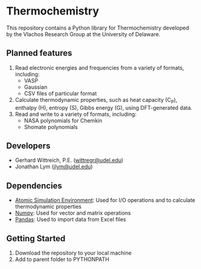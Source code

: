 # Thermochemistry
This repository contains a Python library for Thermochemistry developed by the Vlachos Research Group at the University of Delaware.

## Planned features
1. Read electronic energies and frequencies from a variety of formats, including:
   - VASP
   - Gaussian
   - CSV files of particular format
2. Calculate thermodynamic properties, such as heat capacity (C<sub>P</sub>), enthalpy (H), entropy (S), Gibbs energy (G), using DFT-generated data.
3. Read and write to a variety of formats, including:
   - NASA polynomials for Chemkin
   - Shomate polynomials

## Developers
- Gerhard Wittreich, P.E. (wittregr@udel.edu)
- Jonathan Lym (jlym@udel.edu)

## Dependencies
- [Atomic Simulation Environment](https://wiki.fysik.dtu.dk/ase/): Used for I/O operations and to calculate thermodynamic properties
- [Numpy](http://www.numpy.org/): Used for vector and matrix operations
- [Pandas](https://pandas.pydata.org/): Used to import data from Excel files
   
## Getting Started
1. Download the repository to your local machine
2. Add to parent folder to PYTHONPATH